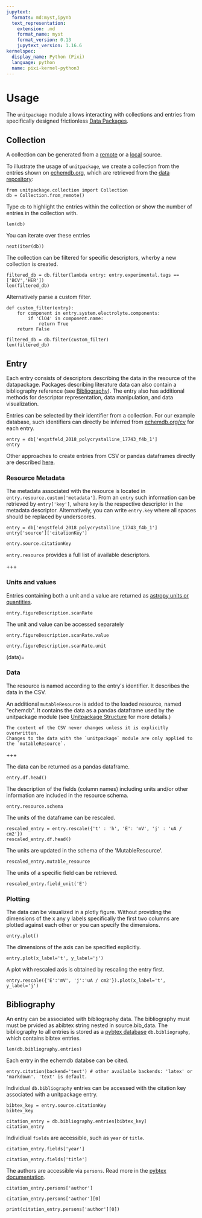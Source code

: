 ```yaml
---
jupytext:
  formats: md:myst,ipynb
  text_representation:
    extension: .md
    format_name: myst
    format_version: 0.13
    jupytext_version: 1.16.6
kernelspec:
  display_name: Python (Pixi)
  language: python
  name: pixi-kernel-python3
---
```


# Usage

The `unitpackage` module allows interacting with collections and entries from specifically designed frictionless [Data Packages](unitpackage.md).

## Collection

A collection can be generated from a [remote](../api/remote.md) or a [local](../api/local.md) source.

To illustrate the usage of `unitpackage`, we create a collection from the entries shown on [echemdb.org](https://www.echemdb.org/cv),
which are retrieved from the [data repository](https://github.com/echemdb/electrochemistry-data):

```{code-cell} ipython3
from unitpackage.collection import Collection
db = Collection.from_remote()
```

Type `db` to highlight the entries within the collection or show the number of entries in the collection with.

```{code-cell} ipython3
len(db)
```

You can iterate over these entries

```{code-cell} ipython3
next(iter(db))
```

The collection can be filtered for specific descriptors,
wherby a new collection is created.

```{code-cell} ipython3
filtered_db = db.filter(lambda entry: entry.experimental.tags == ['BCV','HER'])
len(filtered_db)
```

Alternatively parse a custom filter.

```{code-cell} ipython3
def custom_filter(entry):
    for component in entry.system.electrolyte.components:
        if 'ClO4' in component.name:
            return True
    return False

filtered_db = db.filter(custom_filter)
len(filtered_db)
```

## Entry

Each entry consists of descriptors describing the data in the resource of the datapackage. Packages describing literature data can also contain a bibliography reference (see [Bibliography](#bibliography)).
The entry also has additional methods for descriptor representation, data manipulation, and data visualization.

Entries can be selected by their identifier from a collection. For our example database, such identifiers can directly be inferred from [echemdb.org/cv](https://www.echemdb.org/cv) for each entry.

```{code-cell} ipython3
entry = db['engstfeld_2018_polycrystalline_17743_f4b_1']
entry
```

Other approaches to create entries from CSV or pandas dataframes directly are described [here](load_and_save.md).

### Resource Metadata

The metadata associated with the resource is located in `entry.resource.custom['metadata']`.
From an `entry` such information can be retrieved by `entry['key']`,
where `key` is the respective descriptor in the metadata descriptor.
Alternatively, you can write `entry.key` where all spaces should be replaced by underscores.

```{code-cell} ipython3
entry = db['engstfeld_2018_polycrystalline_17743_f4b_1']
entry['source']['citationKey']
```

```{code-cell} ipython3
entry.source.citationKey
```

`entry.resource` provides a full list of available descriptors.

+++

### Units and values

Entries containing both a unit and a value are returned as [astropy units or quantities](https://docs.astropy.org/en/stable/units/index.html).

```{code-cell} ipython3
entry.figureDescription.scanRate
```

The unit and value can be accessed separately

```{code-cell} ipython3
entry.figureDescription.scanRate.value
```

```{code-cell} ipython3
entry.figureDescription.scanRate.unit
```

(data)=
### Data

The resource is named according to the entry's identifier. It describes the data in the CSV.

An additional `mutableResource` is added to the loaded resource, named "echemdb".
It contains the data as a pandas dataframe used by the unitpackage module (see [Unitpackage Structure](unitpackage.md) for more details.)

```{note}
The content of the CSV never changes unless it is explicitly overwritten.
Changes to the data with the `unitpackage` module are only applied to the `mutableResource`.
```

+++

The data can be returned as a pandas dataframe.

```{code-cell} ipython3
entry.df.head()
```

The description of the fields (column names) including units and/or other information are included in the resource schema.

```{code-cell} ipython3
entry.resource.schema
```

The units of the dataframe can be rescaled.

```{code-cell} ipython3
rescaled_entry = entry.rescale({'t' : 'h', 'E': 'mV', 'j' : 'uA / cm2'})
rescaled_entry.df.head()
```

The units are updated in the schema of the 'MutableResource'.

```{code-cell} ipython3
rescaled_entry.mutable_resource
```

The units of a specific field can be retrieved.

```{code-cell} ipython3
rescaled_entry.field_unit('E')
```

### Plotting

The data can be visualized in a plotly figure. Without providing the dimensions of the x any y labels specifically the first two columns are plotted against each other or you can specify the dimensions.

```{code-cell} ipython3
entry.plot()
```

The dimensions of the axis can be specified explicitly.

```{code-cell} ipython3
entry.plot(x_label='t', y_label='j')
```

A plot with rescaled axis is obtained by rescaling the entry first.

```{code-cell} ipython3
entry.rescale({'E':'mV', 'j':'uA / cm2'}).plot(x_label='t', y_label='j')
```

## Bibliography

An entry can be associated with bibliography data. The bibliography must must be prvided as abibtex string nested in source.bib_data. The bibliography to all entries is stored as a [pybtex database](https://docs.pybtex.org/api) `db.bibliography`,
which contains bibtex entries.

```{code-cell} ipython3
len(db.bibliography.entries)
```

Each entry in the echemdb databse can be cited.

```{code-cell} ipython3
entry.citation(backend='text') # other available backends: 'latex' or 'markdown'. 'text' is default.
```

Individual `db.bibliography` entries can be accessed with the citation key associated with a unitpackage entry.

```{code-cell} ipython3
bibtex_key = entry.source.citationKey
bibtex_key
```

```{code-cell} ipython3
citation_entry = db.bibliography.entries[bibtex_key]
citation_entry
```

Individiual `fields` are accessible, such as `year` or `title`.

```{code-cell} ipython3
citation_entry.fields['year']
```

```{code-cell} ipython3
citation_entry.fields['title']
```

The authors are accessible via `persons`. Read more in the [pybtex documentation](https://docs.pybtex.org/api/parsing.html?highlight=persons#pybtex.database.Entry.persons).

```{code-cell} ipython3
citation_entry.persons['author']
```

```{code-cell} ipython3
citation_entry.persons['author'][0]
```

```{code-cell} ipython3
print(citation_entry.persons['author'][0])
```
